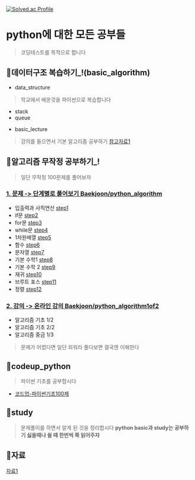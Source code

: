 [![Solved.ac Profile](http://mazassumnida.wtf/api/v2/generate_badge?boj=mseo39)](https://solved.ac/mseo39/)

# python에 대한 모든 공부들
> 코딩테스트를 목적으로 합니다

## 📝데이터구조 복습하기_!(basic_algorithm)

* data_structure
> 학교에서 배운것을 파이썬으로 복습합니다
- stack
- queue
* basic_lecture
> 강의를 들으면서 기본 알고리즘 공부하기
[참고자료1](https://youtu.be/ykZZbNCAEJU?si=qsqoyCvvbKJMNWRQ)

## 📝알고리즘 무작정 공부하기_!
> 일단 무작정 100문제를 풀어보자

### [1. 문제 -> 단계별로 풀어보기 Baekjoon/python_algorithm](https://www.acmicpc.net/step)
- 입출력과 사칙연산 [step1](https://github.com/mseo39/python/tree/master/Baekjoon/python_algorithm/step1)
- if문 [step2](https://github.com/mseo39/python/tree/master/Baekjoon/python_algorithm/step2)
- for문 [step3](https://github.com/mseo39/python/tree/master/Baekjoon/python_algorithm/step3)
- while문 [step4](https://github.com/mseo39/python/tree/master/Baekjoon/python_algorithm/step4)
- 1차원배열 [step5](https://github.com/mseo39/python/tree/master/Baekjoon/python_algorithm/step5)
- 함수 [step6](https://github.com/mseo39/python/tree/master/Baekjoon/python_algorithm/step6)
- 문자열 [step7](https://github.com/mseo39/python/tree/master/Baekjoon/python_algorithm/step7)
- 기본 수학1 [step8](https://github.com/mseo39/python/tree/master/Baekjoon/python_algorithm/step8)
- 기본 수학 2 [step9](https://github.com/mseo39/python/tree/master/Baekjoon/python_algorithm/step9)
- 재귀 [step10](https://github.com/mseo39/python/tree/master/Baekjoon/python_algorithm/step10)
- 브루트 포스 [step11](https://github.com/mseo39/python/tree/master/Baekjoon/python_algorithm/step11)
- 정렬 [step12](https://github.com/mseo39/python/tree/master/Baekjoon/python_algorithm/step12)

### [2. 강의 -> 온라인 강의 Baekjoon/python_algorithm1of2](https://code.plus/)
- 알고리즘 기초 1/2
- 알고리즘 기초 2/2
- 알고리즘 중금 1/3

> 문제가 어렵다면 일단 외워라 풀다보면 결국엔 이해한다

## 📝codeup_python
>파이썬 기초를 공부합시다
- [코드업-파이썬기초100제](https://codeup.kr/problemsetsol.php?psid=33)

## 📝study
> 문제풀이를 하면서 알게 된 것을 정리합시다
**python basic과 study는 공부하기 싫을때나 쉴 때 한번씩 쭉 읽어주자**
## 📝자료

[자료1](https://librewiki.net/wiki/%EC%8B%9C%EB%A6%AC%EC%A6%88:%EC%88%98%ED%95%99%EC%9D%B8%EB%93%AF_%EA%B3%BC%ED%95%99%EC%95%84%EB%8B%8C_%EA%B3%B5%ED%95%99%EA%B0%99%EC%9D%80_%EC%BB%B4%ED%93%A8%ED%84%B0%EA%B3%BC%ED%95%99/%EC%95%8C%EA%B3%A0%EB%A6%AC%EC%A6%98_%EA%B8%B0%EC%B4%88)
